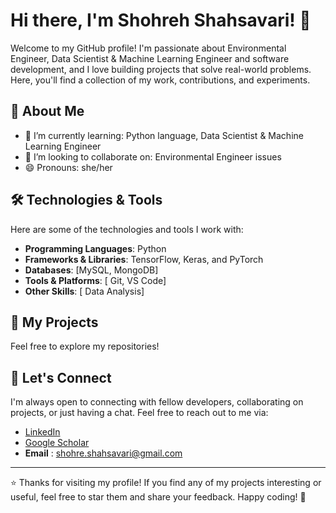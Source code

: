 # Hi there, I'm Shohreh Shahsavari! 👋

Welcome to my GitHub profile! I'm passionate about Environmental Engineer, Data Scientist & Machine Learning Engineer and software development, and I love building projects that solve real-world problems. Here, you'll find a collection of my work, contributions, and experiments.

## 🚀 About Me

- 🌱 I’m currently learning: Python language, Data Scientist & Machine Learning Engineer
- 👯 I’m looking to collaborate on: Environmental Engineer issues
- 😄 Pronouns: she/her

## 🛠️ Technologies & Tools

Here are some of the technologies and tools I work with:

- **Programming Languages**: Python
- **Frameworks & Libraries**: TensorFlow, Keras, and PyTorch
- **Databases**: [MySQL, MongoDB]
- **Tools & Platforms**: [ Git, VS Code]
- **Other Skills**: [ Data Analysis]

## 📂 My Projects

Feel free to explore my repositories!

## 🤝 Let's Connect

I'm always open to connecting with fellow developers, collaborating on projects, or just having a chat. Feel free to reach out to me via:

- [LinkedIn](linkedin.com/in/shohre-shahsavari-)
- [Google Scholar](https://scholar.google.com/citations?user=coUufVoAAAAJ&hl=en)
- **Email** : shohre.shahsavari@gmail.com

---

⭐️ Thanks for visiting my profile! If you find any of my projects interesting or useful, feel free to star them and share your feedback. Happy coding! 🚀
